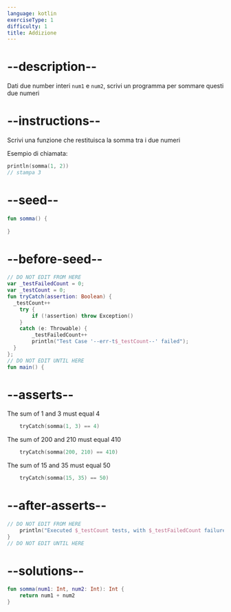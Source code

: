 ```yaml
---
language: kotlin
exerciseType: 1
difficulty: 1
title: Addizione
---
```


# --description--

Dati due number interi `num1` e `num2`, scrivi un programma per sommare questi due numeri

# --instructions--

Scrivi una funzione che restituisca la somma tra i due numeri

Esempio di chiamata:
```kotlin
println(somma(1, 2))
// stampa 3
```

# --seed--

```kotlin
fun somma() {
    
}
```

# --before-seed--

```kotlin
// DO NOT EDIT FROM HERE
var _testFailedCount = 0;
var _testCount = 0;
fun tryCatch(assertion: Boolean) {
  _testCount++
    try { 
        if (!assertion) throw Exception()
    }
    catch (e: Throwable) {
        _testFailedCount++
        println("Test Case '--err-t$_testCount--' failed");
  }
};
// DO NOT EDIT UNTIL HERE
fun main() {
```

# --asserts--

The sum of 1 and 3 must equal 4

```kotlin
    tryCatch(somma(1, 3) == 4)
```

The sum of 200 and 210 must equal 410

```kotlin
    tryCatch(somma(200, 210) == 410)
```

The sum of 15 and 35 must equal 50

```kotlin
    tryCatch(somma(15, 35) == 50)
```

# --after-asserts--

```kotlin
// DO NOT EDIT FROM HERE 
    println("Executed $_testCount tests, with $_testFailedCount failures");
}
// DO NOT EDIT UNTIL HERE
```

# --solutions--

```kotlin
fun somma(num1: Int, num2: Int): Int {
    return num1 + num2
}
```
